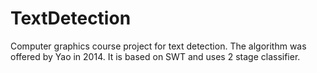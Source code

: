 # TextDetection
Сomputer graphics course project for text detection. The algorithm was offered by Yao in 2014. It is based on SWT and uses 2 stage classifier.
